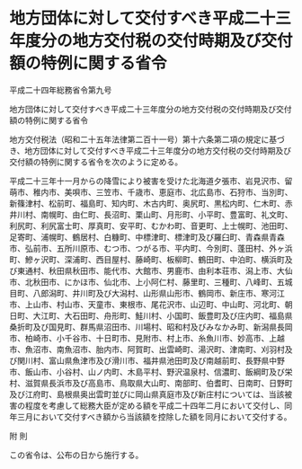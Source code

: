 # 地方団体に対して交付すべき平成二十三年度分の地方交付税の交付時期及び交付額の特例に関する省令

平成二十四年総務省令第九号

地方団体に対して交付すべき平成二十三年度分の地方交付税の交付時期及び交付額の特例に関する省令

地方交付税法（昭和二十五年法律第二百十一号）第十六条第二項の規定に基づき、地方団体に対して交付すべき平成二十三年度分の地方交付税の交付時期及び交付額の特例に関する省令を次のように定める。

平成二十三年十一月からの降雪により被害を受けた北海道夕張市、岩見沢市、留萌市、稚内市、美唄市、三笠市、千歳市、恵庭市、北広島市、石狩市、当別町、新篠津村、松前町、福島町、知内町、木古内町、奥尻町、黒松内町、仁木町、赤井川村、南幌町、由仁町、長沼町、栗山町、月形町、小平町、豊富町、礼文町、利尻町、利尻富士町、厚真町、安平町、むかわ町、音更町、上士幌町、池田町、足寄町、浦幌町、鶴居村、白糠町、中標津町、標津町及び羅臼町、青森県青森市、弘前市、五所川原市、むつ市、つがる市、平内町、今別町、蓬田村、外ヶ浜町、鰺ヶ沢町、深浦町、西目屋村、藤崎町、板柳町、鶴田町、中泊町、横浜町及び東通村、秋田県秋田市、能代市、大館市、男鹿市、由利本荘市、潟上市、大仙市、北秋田市、にかほ市、仙北市、上小阿仁村、藤里町、三種町、八峰町、五城目町、八郎潟町、井川町及び大潟村、山形県山形市、鶴岡市、新庄市、寒河江市、上山市、村山市、天童市、東根市、尾花沢市、山辺町、中山町、河北町、朝日町、大江町、大石田町、舟形町、鮭川村、小国町、飯豊町及び庄内町、福島県桑折町及び国見町、群馬県沼田市、川場村、昭和村及びみなかみ町、新潟県長岡市、柏崎市、小千谷市、十日町市、見附市、村上市、糸魚川市、妙高市、上越市、魚沼市、南魚沼市、胎内市、阿賀町、出雲崎町、湯沢町、津南町、刈羽村及び関川村、富山県魚津市及び滑川市、福井県池田町及び南越前町、長野県中野市、飯山市、小谷村、山ノ内町、木島平村、野沢温泉村、信濃町、飯綱町及び栄村、滋賀県長浜市及び高島市、鳥取県大山町、南部町、伯耆町、日南町、日野町及び江府町、島根県奥出雲町並びに岡山県真庭市及び新庄村については、当該被害の程度を考慮して総務大臣が定める額を平成二十四年二月において交付し、同年三月において交付すべき額から当該額を控除した額を同月において交付する。

附 則

この省令は、公布の日から施行する。
